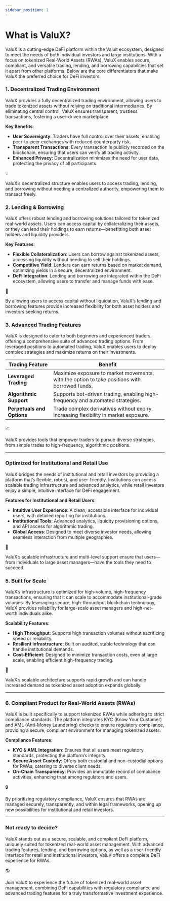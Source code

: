 ```yaml
---
sidebar_position: 1
---
```

# What is ValuX?

ValuX is a cutting-edge DeFi platform within the Valuit ecosystem, designed to meet the needs of both individual investors and large institutions. With a focus on tokenized Real-World Assets (RWAs), ValuX enables secure, compliant, and versatile trading, lending, and borrowing capabilities that set it apart from other platforms. Below are the core differentiators that make ValuX the preferred choice for DeFi investors.

### 1. Decentralized Trading Environment

ValuX provides a fully decentralized trading environment, allowing users to trade tokenized assets without relying on traditional intermediaries. By eliminating central control, ValuX ensures transparent, trustless transactions, fostering a user-driven marketplace.

**Key Benefits**:

- **User Sovereignty**: Traders have full control over their assets, enabling peer-to-peer exchanges with reduced counterparty risk.
- **Transparent Transactions**: Every transaction is publicly recorded on the blockchain, ensuring that users can verify all trading activity.
- **Enhanced Privacy**: Decentralization minimizes the need for user data, protecting the privacy of all participants.

<aside>
💡

ValuX’s decentralized structure enables users to access trading, lending, and borrowing without needing a centralized authority, empowering them to transact freely.

</aside>

### 2. Lending & Borrowing

ValuX offers robust lending and borrowing solutions tailored for tokenized real-world assets. Users can access capital by collateralizing their assets, or they can lend their holdings to earn returns—benefitting both asset holders and liquidity providers.

**Key Features**:

- **Flexible Collateralization**: Users can borrow against tokenized assets, accessing liquidity without needing to sell their holdings.
- **Competitive Yield**: Lenders can earn returns based on market demand, optimizing yields in a secure, decentralized environment.
- **DeFi Integration**: Lending and borrowing are integrated within the DeFi ecosystem, allowing users to transfer and manage funds with ease.

<aside>
🔑

By allowing users to access capital without liquidation, ValuX’s lending and borrowing features provide increased flexibility for both asset holders and investors seeking returns.

</aside>

### 3. Advanced Trading Features

ValuX is designed to cater to both beginners and experienced traders, offering a comprehensive suite of advanced trading options. From leveraged positions to automated trading, ValuX enables users to deploy complex strategies and maximize returns on their investments.

| Trading Feature | Benefit |
| --- | --- |
| **Leveraged Trading** | Maximize exposure to market movements, with the option to take positions with borrowed funds. |
| **Algorithmic Support** | Supports bot-driven trading, enabling high-frequency and automated strategies. |
| **Perpetuals and Options** | Trade complex derivatives without expiry, increasing flexibility in market exposure. |

<aside>
📈

ValuX provides tools that empower traders to pursue diverse strategies, from simple trades to high-frequency, algorithmic positions.

</aside>

---

### Optimized for Institutional and Retail Use

ValuX bridges the needs of institutional and retail investors by providing a platform that’s flexible, robust, and user-friendly. Institutions can access scalable trading infrastructure and advanced analytics, while retail investors enjoy a simple, intuitive interface for DeFi engagement.

**Features for Institutional and Retail Users**:

- **Intuitive User Experience**: A clean, accessible interface for individual users, with detailed reporting for institutions.
- **Institutional Tools**: Advanced analytics, liquidity provisioning options, and API access for algorithmic trading.
- **Global Access**: Designed to meet diverse investor needs, allowing seamless interaction from multiple geographies.

<aside>
🏦

ValuX’s scalable infrastructure and multi-level support ensure that users—from individuals to large asset managers—have the tools they need to succeed.

</aside>

### 5. Built for Scale

ValuX’s infrastructure is optimized for high-volume, high-frequency transactions, ensuring that it can scale to accommodate institutional-grade volumes. By leveraging secure, high-throughput blockchain technology, ValuX provides reliability for large-scale asset managers and high-net-worth individuals alike.

**Scalability Features**:

- **High Throughput**: Supports high transaction volumes without sacrificing speed or reliability.
- **Resilient Infrastructure**: Built on audited, stable technology that can handle institutional demands.
- **Cost-Efficient**: Designed to minimize transaction costs, even at large scale, enabling efficient high-frequency trading.

<aside>
🔋

ValuX’s scalable architecture supports rapid growth and can handle increased demand as tokenized asset adoption expands globally.

</aside>

---

### 6. Compliant Product for Real-World Assets (RWAs)

ValuX is built specifically to support tokenized RWAs while adhering to strict compliance standards. The platform integrates KYC (Know Your Customer) and AML (Anti-Money Laundering) checks to ensure regulatory compliance, providing a secure, compliant environment for managing tokenized assets.

**Compliance Features**:

- **KYC & AML Integration**: Ensures that all users meet regulatory standards, protecting the platform’s integrity.
- **Secure Asset Custody**: Offers both custodial and non-custodial options for RWAs, catering to diverse client needs.
- **On-Chain Transparency**: Provides an immutable record of compliance activities, enhancing trust among regulators and users.

<aside>
🔒

By prioritizing regulatory compliance, ValuX ensures that RWAs are managed securely, transparently, and within legal frameworks, opening up new possibilities for institutional and retail investors.

</aside>

---

### Not ready to decide?

ValuX stands out as a secure, scalable, and compliant DeFi platform, uniquely suited for tokenized real-world asset management. With advanced trading features, lending, and borrowing options, as well as a user-friendly interface for retail and institutional investors, ValuX offers a complete DeFi experience for RWAs.

<aside>
🌎

Join ValuX to experience the future of tokenized real-world asset management, combining DeFi capabilities with regulatory compliance and advanced trading features for a truly transformative investment experience.

</aside>
